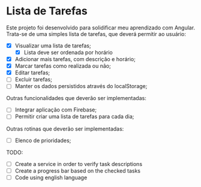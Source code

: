 # Lista de Tarefas

Este projeto foi desenvolvido para solidificar meu aprendizado com Angular.
Trata-se de uma simples lista de tarefas, que deverá permitir ao usuário:

- [x] Visualizar uma lista de tarefas;
    - [x] Lista deve ser ordenada por horário
- [x] Adicionar mais tarefas, com descrição e horário;
- [x] Marcar tarefas como realizada ou não;
- [x] Editar tarefas;
- [ ] Excluir tarefas;
- [ ] Manter os dados persistidos através do localStorage;

Outras funcionalidades que deverão ser implementadas:

- [ ] Integrar aplicação com Firebase;
- [ ] Permitir criar uma lista de tarefas para cada dia;

Outras rotinas que deverão ser implementadas:

- [ ] Elenco de prioridades;

TODO: 

- [ ] Create a service in order to verify task descriptions
- [ ] Create a progress bar based on the checked tasks
- [ ] Code using english language
